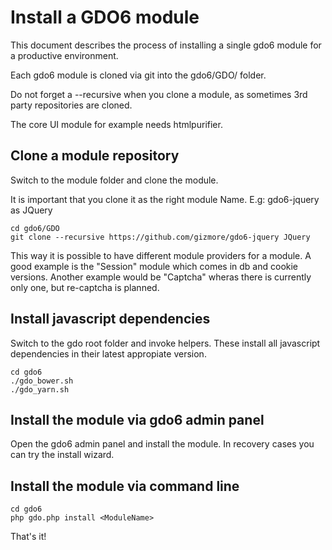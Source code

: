 # Install a GDO6 module

This document describes the process of installing a single gdo6 module for a productive environment.

Each gdo6 module is cloned via git into the gdo6/GDO/ folder.

Do not forget a --recursive when you clone a module, as sometimes 3rd party repositories are cloned.

The core UI module for example needs htmlpurifier.
 

## Clone a module repository

Switch to the module folder and clone the module.

It is important that you clone it as the right module Name.
E.g: gdo6-jquery as JQuery

    cd gdo6/GDO
    git clone --recursive https://github.com/gizmore/gdo6-jquery JQuery

This way it is possible to have different module providers for a module.
A good example is the "Session" module which comes in db and cookie versions.
Another example would be "Captcha" wheras there is currently only one, but re-captcha is planned.
 
    
## Install javascript dependencies

Switch to the gdo root folder and invoke helpers. These install all javascript dependencies in their latest appropiate version.

    cd gdo6
    ./gdo_bower.sh
    ./gdo_yarn.sh
   
## Install the module via gdo6 admin panel

Open the gdo6 admin panel and install the module. In recovery cases you can try the install wizard.

## Install the module via command line

    cd gdo6
    php gdo.php install <ModuleName>

That's it!
